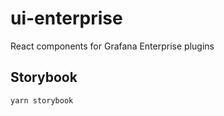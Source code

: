 # ui-enterprise
React components for Grafana Enterprise plugins

## Storybook
```
yarn storybook
```

